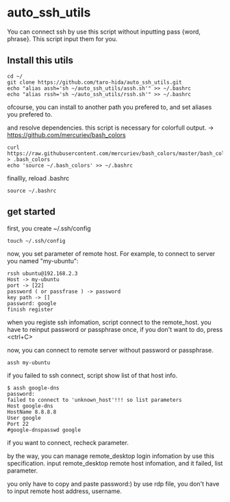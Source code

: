 # auto_ssh_utils
You can connect ssh by use this script without inputting pass {word, phrase}. This script input them for you.

## Install this utils

```
cd ~/
git clone https://github.com/taro-hida/auto_ssh_utils.git
echo "alias assh='sh ~/auto_ssh_utils/assh.sh'" >> ~/.bashrc
echo "alias rssh='sh ~/auto_ssh_utils/rssh.sh'" >> ~/.bashrc
```
ofcourse, you can install to another path you prefered to, and set aliases you prefered to.

and resolve dependencies. 
this script is necessary for colorfull output. 
-> https://github.com/mercuriev/bash_colors

```
curl https://raw.githubusercontent.com/mercuriev/bash_colors/master/bash_colors.sh > .bash_colors
echo 'source ~/.bash_colors' >> ~/.bashrc
```
finallly, reload .bashrc

```
source ~/.bashrc
```

## get started

first, you create ~/.ssh/config

```
touch ~/.ssh/config
```

now, you set parameter of remote host.
For example, to connect to server you named "my-ubuntu": 

```
rssh ubuntu@192.168.2.3
Host -> my-ubuntu
port -> [22] 
password ( or passfrase ) -> password
key path -> [] 
password: google
finish register
```

when you registe ssh infomation, script connect to the remote_host. 
you have to reinput password or passphrase once, if you don't want to do, press <ctrl+C> 

now, you can connect to remote server without password or passphrase.  

```
assh my-ubuntu
```

if you failed to ssh connect, script show list of that host info. 

```
$ assh google-dns    
password: 
failed to connect to 'unknown_host'!!! so list parameters
Host google-dns
HostName 8.8.8.8
User google
Port 22
#google-dnspasswd google
```

if you want to connect, recheck parameter. 

by the way, you can manage remote_desktop login infomation by use this specification. 
input remote_desktop remote host infomation, and it failed, list parameter. 
 
you only have to copy and paste password:) by use rdp file, you don't have to input  remote host address, username. 
